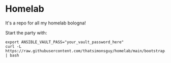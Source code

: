 # Homelab
It's a repo for all my homelab bologna!

Start the party with:

```
export ANSIBLE_VAULT_PASS="your_vault_password_here"
curl -L https://raw.githubusercontent.com/thatsimonsguy/homelab/main/bootstrap.sh | bash
```
